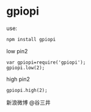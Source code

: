# gpiopi
use:

```bash
npm install gpiopi
```

low pin2

```nodejs
var gpiopi=require('gpiopi');
gpiopi.low(2);
```

high pin2

```nodejs
gpiopi.high(2);
```

新浪微博 @谷三井
